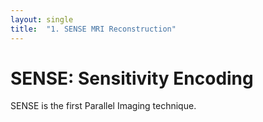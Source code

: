 ```yaml
---
layout: single
title:  "1. SENSE MRI Reconstruction"
---
```


# SENSE: Sensitivity Encoding 
SENSE is the first Parallel Imaging technique.
